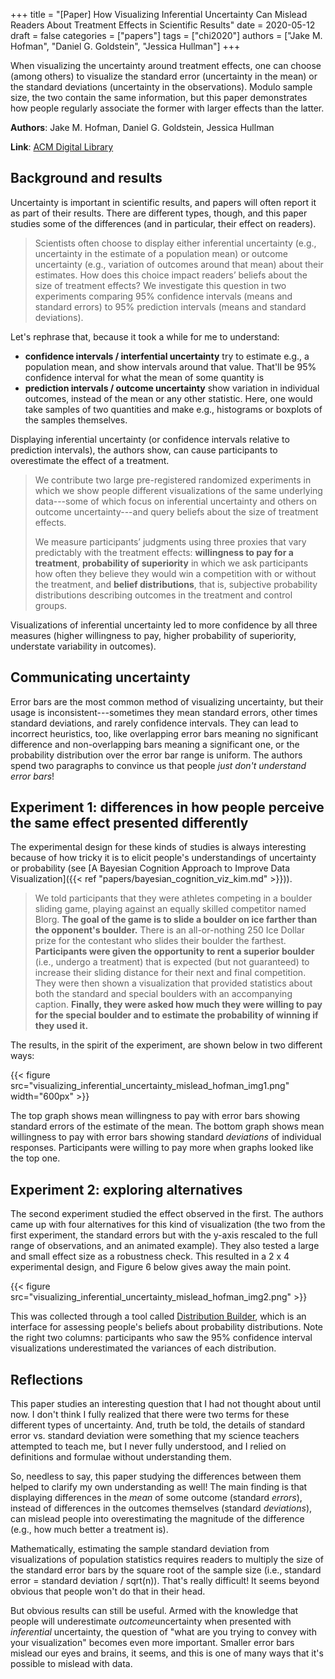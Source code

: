 +++
title = "[Paper] How Visualizing Inferential Uncertainty Can Mislead Readers About Treatment Effects in Scientific Results"
date = 2020-05-12
draft = false
categories = ["papers"]
tags = ["chi2020"]
authors = ["Jake M. Hofman", "Daniel G. Goldstein", "Jessica Hullman"]
+++

When visualizing the uncertainty around treatment effects, one can choose (among others) to visualize the standard error (uncertainty in the mean) or the standard deviations (uncertainty in the observations). Modulo sample size, the two contain the same information, but this paper demonstrates how people regularly associate the former with larger effects than the latter.


<!--more-->

**Authors**: Jake M. Hofman, Daniel G. Goldstein, Jessica Hullman

**Link**: [ACM Digital Library](htthttps://dl.acm.org/doi/abs/10.1145/3313831.3376454)


## Background and results
Uncertainty is important in scientific results, and papers will often report it as part of their results. There are different types, though, and this paper studies some of the differences (and in particular, their effect on readers).

> Scientists often choose to display either inferential uncertainty (e.g., uncertainty in the estimate of a population mean) or outcome uncertainty (e.g., variation of outcomes around that mean) about their estimates. How does this choice impact readers’ beliefs about the size of treatment effects? We investigate this question in two experiments comparing 95% confidence intervals (means and standard errors) to 95% prediction intervals (means and standard deviations). 

Let's rephrase that, because it took a while for me to understand:
 * **confidence intervals / interfential uncertainty** try to estimate e.g., a population mean, and show intervals around that value. That'll be 95% confidence interval for what the mean of some quantity is
 * **prediction intervals / outcome uncertainty** show variation in individual outcomes, instead of the mean or any other statistic. Here, one would take samples of two quantities and make e.g., histograms or boxplots of the samples themselves.

Displaying inferential uncertainty (or confidence intervals relative to prediction intervals), the authors show, can cause participants to overestimate the effect of a treatment. 

> We contribute two large pre-registered randomized experiments in which we show people different visualizations of the same underlying data---some of which focus on inferential uncertainty and others on outcome uncertainty---and query beliefs about the size of treatment effects.
> 
> We measure participants’ judgments using three proxies that vary predictably with the treatment effects: **willingness to pay for a treatment**, **probability of superiority** in which we ask participants how often they believe they would win a competition with or without the treatment, and **belief distributions**, that is, subjective probability distributions describing outcomes in the treatment and control groups.

Visualizations of inferential uncertainty led to more confidence by all three measures (higher willingness to pay, higher probability of superiority, understate variability in outcomes).


## Communicating uncertainty
Error bars are the most common method of visualizing uncertainty, but their usage is inconsistent---sometimes they mean standard errors, other times standard deviations, and rarely confidence intervals. They can lead to incorrect heuristics, too, like overlapping error bars meaning no significant difference and non-overlapping bars meaning a significant one, or the probability distribution over the error bar range is uniform. The authors spend two paragraphs to convince us that people *just don't understand error bars*!


## Experiment 1: differences in how people perceive the same effect presented differently
The experimental design for these kinds of studies is always interesting because of how tricky it is to elicit people's understandings of uncertainty or probability (see [A Bayesian Cognition Approach to Improve Data Visualization]({{< ref "papers/bayesian_cognition_viz_kim.md" >}})).

> We told participants that they were athletes competing in a boulder sliding game, playing against an equally skilled competitor named Blorg. **The goal of the game is to slide a boulder on ice farther than the opponent's boulder.** There is an all-or-nothing 250 Ice Dollar prize for the contestant who slides their boulder the farthest. **Participants were given the opportunity to rent a superior boulder** (i.e., undergo a treatment) that is expected (but not guaranteed) to increase their sliding distance for their next and final competition. They were then shown a visualization that provided statistics about both the standard and special boulders with an accompanying caption. **Finally, they were asked how much they were willing to pay for the special boulder and to estimate the probability of winning if they used it.**

The results, in the spirit of the experiment, are shown below in two different ways:

{{< figure src="visualizing_inferential_uncertainty_mislead_hofman_img1.png" width="600px" >}}

The top graph shows mean willingness to pay with error bars showing standard errors of the estimate of the mean. The bottom graph shows mean willingness to pay with error bars showing standard *deviations* of individual responses. Participants were willing to pay more when graphs looked like the top one.


## Experiment 2: exploring alternatives
The second experiment studied the effect observed in the first. The authors came up with four alternatives for this kind of visualization (the two from the first experiment, the standard errors but with the y-axis rescaled to the full range of observations, and an animated example). They also tested a large and small effect size as a robustness check. This resulted in a 2 x 4 experimental design, and Figure 6 below gives away the main point.

{{< figure src="visualizing_inferential_uncertainty_mislead_hofman_img2.png" >}}

This was collected through a tool called [Distribution Builder](https://quentinandre.github.io/DistributionBuilder/), which is an interface for assessing people's beliefs about probability distributions. Note the right two columns: participants who saw the 95% confidence interval visualizations underestimated the variances of each distribution.


## Reflections
This paper studies an interesting question that I had not thought about until now. I don't think I fully realized that there were two terms for these different types of uncertainty. And, truth be told, the details of standard error vs. standard deviation were something that my science teachers attempted to teach me, but I never fully understood, and I relied on definitions and formulae without understanding them.

So, needless to say, this paper studying the differences between them helped to clarify my own understanding as well! The main finding is that displaying differences in the *mean* of some outcome (standard *errors*), instead of differences in the outcomes themselves (standard *deviations*), can mislead people into overestimating the magnitude of the difference (e.g., how much better a treatment is).

Mathematically, estimating the sample standard deviation from visualizations of population statistics requires readers to multiply the size of the standard error bars by the square root of the sample size (i.e., standard error = standard deviation / sqrt(n)). That's really difficult! It seems beyond obvious that people won't do that in their head. 

But obvious results can still be useful. Armed with the knowledge that people will underestimate *outcome*uncertainty when presented with *inferential* uncertainty, the question of "what are you trying to convey with your visualization" becomes even more important. Smaller error bars mislead our eyes and brains, it seems, and this is one of many ways that it's possible to mislead with data.
